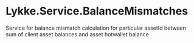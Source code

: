 # Lykke.Service.BalanceMismatches
Service for balance mismatch calculation for particular assetId between sum of client asset balances and asset hotwallet balance
